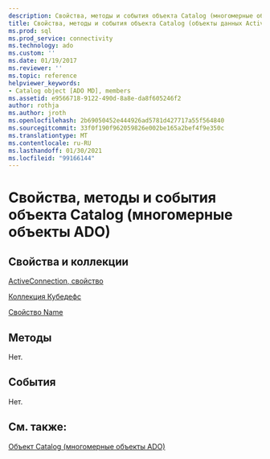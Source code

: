 ```yaml
---
description: Свойства, методы и события объекта Catalog (многомерные объекты ADO)
title: Свойства, методы и события объекта Catalog (объекты данных ActiveX (MD)) | Документация Майкрософт
ms.prod: sql
ms.prod_service: connectivity
ms.technology: ado
ms.custom: ''
ms.date: 01/19/2017
ms.reviewer: ''
ms.topic: reference
helpviewer_keywords:
- Catalog object [ADO MD], members
ms.assetid: e9566718-9122-490d-8a8e-da8f605246f2
author: rothja
ms.author: jroth
ms.openlocfilehash: 2b69050452e444926ad5781d427717a55f564840
ms.sourcegitcommit: 33f0f190f962059826e002be165a2bef4f9e350c
ms.translationtype: MT
ms.contentlocale: ru-RU
ms.lasthandoff: 01/30/2021
ms.locfileid: "99166144"
---
```

# <a name="catalog-object-properties-methods-and-events-ado-md"></a>Свойства, методы и события объекта Catalog (многомерные объекты ADO)
## <a name="propertiescollections"></a>Свойства и коллекции  
 [ActiveConnection, свойство](./activeconnection-property-ado-md.md)  
  
 [Коллекция Кубедефс](./cubedefs-collection-ado-md.md)  
  
 [Свойство Name](./name-property-ado-md.md)  
  
## <a name="methods"></a>Методы  
 Нет.  
  
## <a name="events"></a>События  
 Нет.  
  
## <a name="see-also"></a>См. также:  
 [Объект Catalog (многомерные объекты ADO)](./catalog-object-ado-md.md)